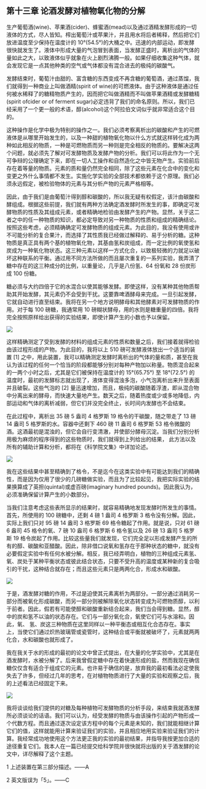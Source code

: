 ## 第十三章 论酒发酵对植物氧化物的分解
生产葡萄酒(wine)、苹果酒(cider)、蜂蜜酒(mead)以及通过酒精发酵形成的一切液体的方式，尽人皆知。榨出葡萄汁或苹果汁，并且用水将后者稀释，然后把它们放进温度至少保持在温度计的 10°(54.5°)的大桶之中。迅速的内部运动，即发酵很快就发生了。液体中形成大量的气泡冒到表面，当发酵正盛时，离析出的气体的量如此之大，以致液体似乎就象在火上剧烈沸腾一般。如果仔细收集这种气体，就会发现它是一点其他种类的空气或气体都没有混合进去的极纯的碳酸气。

发酵结束时，葡萄汁由甜的、富含糖的东西变成不再含糖的葡萄酒，通过蒸馏，我们就得到一种商业上叫做酒精(spirit of wine)的可燃液体。由于这种液体是通过任何被水稀释了的糖精物质产生的，因而把它叫做酒精而不叫做苹果酒精或发酵糖精(spirit ofcider or of ferment sugar)必定违背了我们的命名原则。所以，我们已经采用了一个更一般的术语，醇(alcohol)这个阿拉伯文词似乎就非常适合这个目的。

这种操作是化学中极为特别的操作之一。我们必须考察离析出的碳酸和产生的可燃液体是从哪里开始发生的，以及一种甜的植物氧化物以什么方式就这样转化成为两种如此相反的物质，一种是可燃物质而另一种则是完全相反的物质的。要解决这两个问题，就必须先了解对可发酵物质及发酵产物的分析。我们可以将此作为一个无可争辩的公理确定下来，即在一切人工操作和自然造化之中皆无物产生。实验前后存在着等量的物质。元素的质和量仍然完全相同，除了这些元素在化合中的变化和变更之外什么事情都不发生。实施化学实验的全部技术都依赖于这个原理。我们必须永远假定，被检验物体的元素与其分析产物的元素严格相等。

因此，由于我们是由葡萄汁得到醇和碳酸的，所以我无疑有权假定，该汁由碳酸和酵组成。根据这些前提，我们就有两种方法确定酒发酵时所发生的事，即确定可发酵物质的性质及其组成元素，或者精确地检验由发酵产生的产物。显然，关于这二者之中的任一种物质的知识，都必定导致对另一种物质的性质和组成的精确结论。按照这些考虑，必须精确确定可发酵物质的组成元素。为此目的，我没有使用或许不可能分析的复合果汁，而选择了其性质我已经做过解释的、易于分析的糖。这种物质是真正具有两个基的植物氧化物，其基由氢和炭组成，而一定比例的氧使氢和炭成为一种氧化物状态。这三种元素以这样一方式化合，以致极轻微的力就足以破坏这种联系的平衡。通过用不同方法所做的而且屡次重复的一系列实验，我弄清了糖中存在的这三种成分的比例，以重量论，几乎是八份氢、64 份氧和 28 份炭形成 100 份糖。

糖必须与大约四倍于它的水混合以使其能够发酵。即使这样，没有某种其他物质帮助其开始发酵，其元素仍不会受到干扰。这要靠啤酒酵母来完成。一旦引起发酵，它就自动进行直至结束。我将在另一个地方说明酵母和其他酵素对可发酵物质的作用。对于每 100 磅糖，我通常用 10 磅糊状酵母，用的水则是糖重量的四倍。我将完全按照原样给出获得的实验结果，即使计算产生的小数也予以保留。

![](https://raw.githubusercontent.com/dalong0514/selfstudy/master/图片链接/化工书籍/2019001.PNG)

这样精确测定了受到发酵的材料的组成元素的性质和数量之后，我们接着就得检验由该过程形成的产物。为此目的，我将以上 510 磅可发酵液体放出一个适当的装置 [1] 之中，用此装置，我可以精确测定发酵时离析出的气体的量和质，甚至在我认为该过程的任何一个恰当的阶段都能够分别对每种产物加以称量。物质混合起来的一两个小时之后，尤其是它们被保持在温度计的 15°(65.75°) 至 18°(72.5°) 的温度时，最初的发酵标志就出现了，液体变得混浊多泡，小气泡离析出来升至表面并且破裂。这些气泡的 [2] 量迅速增加，而且，极纯的碳酸随着浮渣，即从混合物中分离出来的酵母，而快速大量地产生。数天之后，随着热度或少或多地降低，内部运动和气体的离析减弱，但它们并没完全终止，长时间内发酵也不会结束。

在此过程中，离析出 35 磅 5 盎司 4 格罗斯 19 格令的干碳酸，随之带走了 13 磅 14 盎司 5 格罗斯的水。容器中还剩下 460 磅 11 盎司 6 格罗斯 53 格令微酸的酒。这酒最初是混浊的，但它会自行变清澈，并使部分酵母沉淀。当我们分别分析用极为麻烦的程序得到的这些物质时，我们就得到上列给出的结果， 此方法以及所有的辅助计算和分析，都将在《科学院文集》中详加论述。

![](https://raw.githubusercontent.com/dalong0514/selfstudy/master/图片链接/化工书籍/2019002.PNG)

我在这些结果中甚至精确到了格令，不是迄今在这类实验中有可能达到我们的精确性，而是因为仅用了很少的几磅糖做实验，而且为了比较起见，我把实际实验的结果换算成了英担(quintal)或虚百磅(imaginary hundred pounds)。因此我认为，必须准确保留计算产生的小数部分。

当我们注意考虑这些表所显示的结果时，就容易精确地发现发酵时所发生的事情。首先，所使用的 100 磅糖中，还剩 4 磅 1 盎司 4 格罗斯 3 格令没有分解。因此，实际上我们只对 95 磅 14 盎司 3 格罗斯 69 格令糖起了作用。就是说，只对 61 磅 6 盎司 45 格令的氧、7 磅 10 盎司 6 格罗斯 6 格令氢以及 26 磅 13 盎司 5 格罗斯 19 格令炭起了作用。比较这些量我们就发现，它们完全足以形成发酵产生的所有的醇、碳酸和亚醋酸。因此，除非借口说氧和氢存在于那种状态的糖中，就没有必要假定实验中有任何水被分解。相反，我已经弄明白，植物的三种组成元素氢、氧、炭处于某种平衡状态或彼此结合状态，只要不受升高的温度或某种新的复合吸引的干扰，这种结合就存在；而且这些元素只是两两化合，形成水和碳酸。

![](https://raw.githubusercontent.com/dalong0514/selfstudy/master/图片链接/化工书籍/2019003.PNG)

于是，酒发酵对糖的作用，不过是迫使其元素离析为两部分。一部分通过消耗另一部分而被氧化形成碳酸，而另一部分则被解除氧化状态转变成为可燃物质醇，以利于前者。因此，假若有可能使醇和碳酸重新结合起来，我们当会得到糖。显然，醇中的炭和氢不以油的状态存在。它们与一部分氧化合，氧使它们可与水溶和。因此，氧、 氢、炭这三种物质在这里同样以一种平衡态或相互化合态存在。事实上，当使它们通过炽热玻璃管或瓷管时，这种结合或平衡就被破坏了，元素就两两化合，水和碳酸也就形成了。

我在我关于水的形成的最初的论文中曾正式提出，在大量的化学实验中，尤其是在酒发酵时，水被分解了。后来我曾假定糖中存在着快速形成的盐，然而我现在确信糖仅仅含有适合于组成它的元素。也许易于确信的是，放弃我的最初看法必定使我失去了许多，但经过几年的思考，在对植物物质进行了大量的实验和观察之后，我的上述看法已经固定下来。

![](https://raw.githubusercontent.com/dalong0514/selfstudy/master/图片链接/化工书籍/2019004.PNG)

我将谈谈给我们提供的对糖及每种植物可发酵物质的分析手段，来结束我就酒发酵所必须谈论的话语。我们可以认为，经受发酵的物质与由该操作引起的产物形成一个代数方程。而且通过逐次设定该方程中的每个元素是未知的，我们就能相继计算它们的值，这样就能用计算来验证我们的实验，并且相应地用实验来验证我们的计算。我经常成功地使用这个方法更正我的实验的最初结果，并指导我按更加合适的途径重复它们。我本人在一篇已经提交给科学院并很快就将出版的关于酒发酵的论文中，详尽解释了这个主题。

1 上述装置在第三部分描述。——A

2 英文版误为「5」。——C